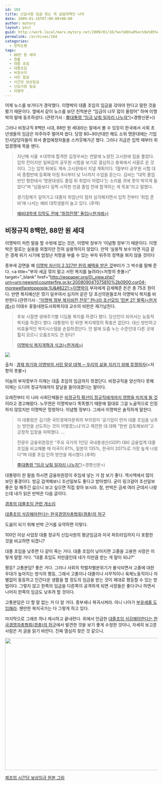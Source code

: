 ```yaml
---
id: 104
title: 신입사원 임금 깎는 게 실업대책인 나라
date: 2009-01-16T07:09:09+00:00
author: mytory
layout: post
guid: http://work.local/marx.mytory.net/2009/01/16/%ec%8b%a0%ec%9e%85%ec%82%ac%ec%9b%90-%ec%9e%84%ea%b8%88-%ea%b9%8e%eb%8a%94-%ea%b2%8c-%ec%8b%a4%ec%97%85%eb%8c%80%ec%b1%85%ec%9d%b8-%eb%82%98%eb%9d%bc/
permalink: /archives/104
categories:
  - 정치논평
tags:
  - 88만 원 세대
  - 경촐
  - 대졸 초임
  - 대졸초임
  - 비정규직
  - 서민 말살
  - 시간당 보상임금
  - 신입사원 임금
  - 이명박
---
```

어제 뉴스를 보가다가 경악했다. 이명박이 대졸 초임의 임금을 갂아야 한다고 말한 것을 봤기 때문이다. 옆에서 같이 뉴스를 보던 친척분은 “임금이 너무 많이 올랐어” 하며 이명박의 말에 동조하셨다. (관련기사 : <a target="_blank" href="http://news.khan.co.kr/kh_news/khan_art_view.html?artid=200901151800535&code=910203">李대통령 “임금 낮춰 일자리 나누자”</a>(&lt;경향신문&gt;))

그러나 비정규직 8백만 시대, 88만 원 세대라는 말에서 볼 수 있듯이 한국에서 사회 초년생들의 임금은 아주아주 떨어져 왔다. 당장 80~90년대만 해도 소위 명문대에는 기업 인사담당자들이 와서 졸업예정자들을 스카웃해가곤 했다. 그러나 지금은 입학 때부터 취업경쟁에 목을 맨다.

> 지난해 서울 ㅎ대학에 합격한 김정우씨는 연말에 노량진 고시원에 짐을 풀었다. 입학 전이지만 일찌감치 공무원 시험을 보기로 결심하고 충북에서 서울로 온 것이다. 그는 입학 뒤에도 계속 고시원에서 지낼 계획이다. 1월부터 공무원 시험 대비 종합반에 등록해 아침 9시부터 낮 1시까지 수업을 듣는다. 김씨는 “대학 졸업반인 형한테서 ‘명문대생도 졸업 뒤 취업이 어렵다’는 소리를 귀에 못이 박히게 들었다”며 “남들보다 일찍 시작한 만큼 졸업 전에 합격하는 게 목표”라고 말했다.
> 
> 경기침체가 깊어가고 대졸자 취업난이 점차 심각해지면서 입학 전부터 ‘취업 준비’에 나서는 예비 대학생들이 늘고 있다. (후략) 
> 
> <p class="rep">
>   <a title="[http://www.hani.co.kr/arti/society/schooling/332687.html]로 이동합니다." target="_blank" href="http://www.hani.co.kr/arti/society/schooling/332687.html">예비대학생 입학도 전에 “취업전쟁” 돌입(&lt;한겨레&gt;)</a>
> </p>

## 비정규직 8백만, 88만 원 세대

이명박이 저런 말을 할 수밖에 없는 것은, 이명박 정부가 ‘이념형 정부’기 때문이다. 이명박은 말로는 실용을 외쳤지만 전혀 실용적이지 않았다. 만약 ‘실용적 보수’라면 지금 같은 경제 위기 시기에 엄청난 저항을 부를 수 있는 부자 위주의 정책을 펴지 않을 것이다

종부세 감면을 해 <a title="경제 위기와 이명박의 서민 말살 대책" target="_blank" href="http://wspaper.org/0_view.php?urn=urn:newsml:counterfire.or.kr:20080925T033647%2b0900:cor06-economy2:1U">이명박 자신이 2,327만 원의 혜택을 받은 것</a>부터가 그 싹수를 말해 준다. <a title="부자 세금 깎지 말고 서민 복지를 늘려라(&lt;저항의 촛불&gt;)&#8221; target=&#8221;\_blank&#8221; href=&#8221;http://wspaper.org/0\_view.php?urn=urn:newsml:counterfire.or.kr:20080904T075810%2b0900:cor04-morewelfaretopeople:1U&#8221;>이명박이 부자에게 감세해준 돈은 총 75조 원</a>이다. 반면 복지예산은 깎기 일쑤여서 심지어 같은 당 초선의원들조차 이명박식 복지를 비판한다.(관련기사 : <a title="[http://www.hani.co.kr/arti/politics/politics_general/308596.html]로 이동합니다." target="_blank" href="http://www.hani.co.kr/arti/politics/politics_general/308596.html">“이명박 정부 복지비전 전무” 한나라 초선모임 ‘민본 21’ 발족(&lt;한겨레&gt;)</a>) 이태수 꽃동네현도사회복지대 교수의 비판은 재기넘친다. 

> 후보 시절엔 생애주기별 디딤돌 복지를 하겠다 했다. 당선인이 되어서는 능동적 복지를 하겠다 했다. 대통령이 된 뒤엔 복지재정의 확충은 없단다. 대신 방만하고 비효율적인 복지시스템을 손질하겠단다. 언 발에 오줌 누는 수준인데 다른 곳에 튈지 모르니 오줌조차도 안 된다?
> 
> <p class="rep">
>   <a title="[http://www.hani.co.kr/arti/opinion/column/287637.html]로 이동합니다." target="_blank" href="http://www.hani.co.kr/arti/opinion/column/287637.html">이명박식 복지개혁과 식코(&lt;한겨레&gt;)<br /> </a>
> </p>

<div class="imageblock">
  <img src="http://cfs13.tistory.com/image/10/tistory/2009/01/16/15/57/49702fe61e1f2" /></p> 
  
  <p class="cap1">
    출처 : <a href="http://wspaper.org/0_view.php?urn=urn:newsml:counterfire.or.kr:20080925T033647%2b0900:cor06-economy2:1U" target="_blank">경제 위기와 이명박의 서민 말살 대책 ─ 우리의 삶을 지키기 위해 투쟁하자</a>(&lt;저항의 촛불&gt;)
  </p>
</div>

이놈의 부자정부가 이제는 대촐 초임의 임금까지 깎겠단다. 비정규직을 양산하다 못해 이제는 드디어 정규직에까지 칼날을 들이대겠다는 말이다.

오래전부터 이 나라 사회단체들은 <a title="비정규직과 정규직의 연대가 필요하다" target="_blank" href="http://wspaper.org/0_view.php?urn=urn:newsml:counterfire.or.kr:20051109T000000%2B0900:d67-2023:1U">비정규직 확산이 정규직에게까지 영향을 미치게 될 것</a>이라고 경고해왔다. 노무현은 이명박보다 똑똑했기 때문에 절대로 그걸 노골적으로 인정하지 않았지만 이명박은 멍청하다. 이념형 정부다. 그래서 이명박은 솔직하게 말한다.

> 이 대통령은 김기환 국민경제자문회의 부의장이 ‘공기업이 먼저 대졸 초임을 낮추는 방안을 선도하는 것이 어떻겠느냐’라고 제안한 데 대해 “한번 검토해보라”고 긍정적 입장을 피력했다. …
> 
> 전광우 금융위원장은 “주요 국가의 1인당 국내총생산(GDP) 대비 금융업계 대졸 초임을 비교해볼 때 미국이 61%, 일본이 135%, 한국이 207%로 가장 높게 나왔다”며 대졸 초임 인하 방안을 제시했다.(후략)
> 
> <p class="rep">
>   <a target="_blank" href="http://news.khan.co.kr/kh_news/khan_art_view.html?artid=200901151800535&code=910203">李대통령 “임금 낮춰 일자리 나누자”</a>(&lt;경향신문&gt;)
> </p>

대통령이 한 말씀 하시면 금융위원장이 추임새 넣는 거 참 보기 좋다. 역사책에서 많이 보던 풍경이다. 방금 검색해보니 조선일보도 좋다고 받아썼다. 굳이 링크걸어 조선일보 좋은 일 해주긴 싫으니 보고 싶으면 직접 찾아 보시라. 참, 반박은 금세 여러 군데서 나왔는데 내가 읽은 반박은 다음 글이다.

<div class="gray-textbox">
  <p class="link">
    <a href="http://www.realfactory.net/795" title="경총의 대졸초임 관련 개소리" target="_blank">경총의 대졸초임 관련 개소리</a>
  </p>
  
  <p class="link">
    <a href="http://mel21.tistory.com/entry/%EB%8C%80%EC%A1%B8%EC%B4%88%EC%9E%84-%EA%B2%BD%EC%B4%9D" title="대졸초임 삭감해야한다는 한국경영자총협회(경총)의 허구" target="_blank">대졸초임 삭감해야한다는 한국경영자총협회(경총)의 허구</a>
  </p>
  
  <p>
    도움이 되기 위해 반박 근거를 요약하면 이렇다.
  </p>
  
  <p>
    100인 이상 사업장 대졸 정규직 신입사원의 평균임금과 미국 파트타임까지 다 포함한 것을 비교하면 되겠니?
  </p>
</div>

대졸 초임을 낮추면 다 같이 죽는 거다. 대졸 초임이 낮아지면 고졸을 고용한 사장은 이렇게 말할 거다. “대졸 초임도 저만큼인데 네가 이만큼 받는 게 말이 되냐?”

평등? 고통분담? 좋은 거다. 그러나 사회의 학벌차별분위기가 불식되면서 고졸에 대한 우대가 높아지는 방식의 평등, 그래서 고졸이나 대졸이나 사무직이나 육체노동직이나 차별없이 동등하고 인간다운 생활을 할 정도의 임금을 받는 것이 제대로 평등할 수 있는 방법이다. 그렇지 않고 한쪽의 임금을 다른쪽이 공격하게 되면 사장들은 좋다구나 하면서 나머지 한쪽의 임금도 낮추려 할 것이다.

고통분담은 더 할 말 없는 거 다 알 거다. 종부세나 복귀시켜라. 아니 나아가 <a title="권영길 후보의 정책과 공약들 ─ 세상을 바꾸기 위한 투쟁의 요구들" target="_blank" href="http://wspaper.org/0_view.php?urn=urn:newsml:counterfire.or.kr:20071107T014851%2B0900:c64-kdlpPolitics:1U">부유세를 도입해라</a>. 웬만한 복지국가는 다 그렇게 하고 있다.

마지막으로 그래프 하나 제시하고 끝내련다. 위에서 언급한 <a href="http://mel21.tistory.com/entry/%EB%8C%80%EC%A1%B8%EC%B4%88%EC%9E%84-%EA%B2%BD%EC%B4%9D" title="대졸초임 삭감해야한다는 한국경영자총협회(경총)의 허구" target="_blank">대졸초임 삭감해야한다는 한국경영자총협회(경총)의 허구</a>에서 발견한 것을 보기 좋게 수정한 것이니, 자세히 보고픈 사람은 저 글을 읽기 바란다. 진짜 열심히 찾은 것 같으니.

<img src="http://work.local/marx.mytory.net/wp-content/uploads/1/49702e21b447a9L.jpg" class="aligncenter" width="586" height="435" alt="" filename="Hourly-compensation-costs.jpg" filemime="" />

<p class="link">
  <a href="http://cfs8.tistory.com/image/13/tistory/2008/06/30/10/16/486833e071014" target="_blank">제조업 시간당 보상임금 원본 그림</a>
</p>